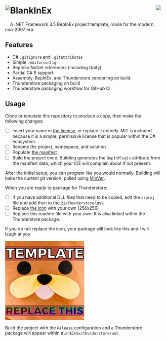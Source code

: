 # BlankInEx <img src="https://i.imgur.com/nxsAFhq.png" height=64 align="left" /> <img src="https://i.imgur.com/8KS2qsZ.png" height="64" align="right" />

A .NET Framework 3.5 BepInEx project template, made for the modern, non-2007 era.

## Features

- C# `.gitignore` and `.gitattributes`
- Simple `.editorconfig`
- BepInEx NuGet references (including Unity)
- Partial C# 9 support
- Assembly, BepInEx, and Thunderstore versioning on build
- Thunderstore packaging on build
- Thunderstore packaging workflow for GitHub CI

## Usage

Clone or template this repository to produce a copy, then make the following changes:

- [ ] Insert your name in [the license](LICENSE), or replace it entirely. MIT is included because it is a simple, permissive license that is popular within the C# ecosystem.
- [ ] Rename the project, namespace, and solution
- [ ] Populate [the manifest](BlankInEx/manifest.json)
- [ ] Build the project once. Building generates the `BepInPlugin` attribute from the manifest data, which your IDE will complain about if not present.

After the initial setup, you can program like you would normally. Building will bake the current git version, pulled using [MinVer](https://github.com/adamralph/minver).

When you are ready to package for Thunderstore:

- [ ] If you have additional DLL files that need to be copied, edit the `csproj` file and add then to the `ZipThunderstore` task
- [ ] Replace [the icon](BlankInEx/thunderstore/src/icon.png) with your own (256x256)
- [ ] Replace this readme file with your own. It is also linked within the Thunderstore package.

If you do not replace the icon, your package will look like this and I will laugh at you:

![default icon](BlankInEx/thunderstore/src/icon.png)

Build the project with the `Release` configuration and a Thunderstore package will appear within `BlankInEx/thunderstore/out`.
